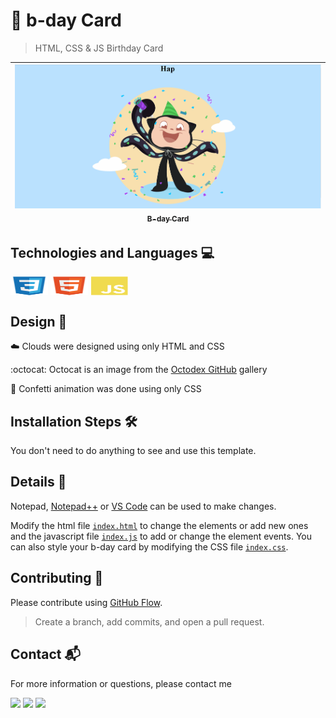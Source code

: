 # :birthday: b-day Card
>  HTML, CSS &amp; JS Birthday Card

| [<img src="demo/demo_bday.gif" width="100%;"/><br /><sub> B-day Card </sub>](demo/demo_bday.gif)<br /> | 
| :---: |

## Technologies and Languages 💻

<div style="display: inline_block">
  <img align="center" alt="CSS" height="30" width="60" src="https://raw.githubusercontent.com/devicons/devicon/master/icons/css3/css3-original.svg">
  <img align="center" alt="HTML" height="30" width="60" src="https://raw.githubusercontent.com/devicons/devicon/master/icons/html5/html5-original.svg">
  <img align="center" alt="Js" height="30" width="60" src="https://raw.githubusercontent.com/devicons/devicon/master/icons/javascript/javascript-plain.svg">
</div> 

## Design :art:

:cloud: Clouds were designed using only HTML and CSS

:octocat: Octocat is an image from the [Octodex GitHub](https://octodex.github.com/) gallery

:tada: Confetti animation was done using only CSS

## Installation Steps 🛠️

You don't need to do anything to see and use this template. 

## Details 🔭

Notepad, [Notepad++](https://notepad-plus-plus.org/) or [VS Code](https://code.visualstudio.com/) can be used to make changes.

Modify the html file [``index.html``](https://github.com/arianacabral/notes/blob/main/index.html) to change the elements or add new ones and the javascript file [``index.js``](https://github.com/arianacabral/notes/blob/main/index.js) to add or change the element events. You can also style your b-day card by modifying the CSS file  [``index.css``](https://github.com/arianacabral/notes/blob/main/index.css).

## Contributing 🍰

Please contribute using [GitHub Flow](https://guides.github.com/introduction/flow). 

> Create a branch, add commits, and open a pull request. 

## Contact 📬

For more information or questions, please contact me

<div> 
  <a href="https://github.com/arianacabral" target="_blank"><img src="https://img.shields.io/badge/GitHub-100000?style=for-the-badge&logo=github&logoColor=skyblue" target="_blank"></a>
  <a href = "mailto:arianacabral57@ufu.br"><img src="https://img.shields.io/badge/-UFU-%23337?style=for-the-badge&logo=gmail&logoColor=white" target="_blank"></a>
  <a href="https://discord.gg/RTXE2NMVSA" target="_blank"><img src="https://img.shields.io/badge/Discord-7289DA?style=for-the-badge&logo=discord&logoColor=white" target="_blank"></a> 
</div>
